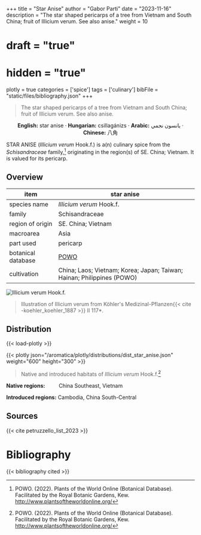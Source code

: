 +++
title = "Star Anise"
author = "Gabor Parti"
date = "2023-11-16"
description = "The star shaped pericarps of a tree from Vietnam and South China; fruit of Illicium verum. See also anise."
weight = 10
# draft = "true"
# hidden = "true"
plotly = true
categories = ['spice']
tags = ['culinary']
bibFile = "static/files/bibliography.json"
+++

>The star shaped pericarps of a tree from Vietnam and South China; fruit of Illicium verum. See also anise.

<center>

**English:** star anise · **Hungarian:** csillagánizs · **Arabic:** <span class="arabic-text" dir="rtl">يانسون نجمي</span> · **Chinese:** <span class="traditional-chinese-text">八角</span> 

</center>

STAR ANISE (*Illicium verum* Hook.f.) is a(n) culinary spice from the *Schisandraceae* family,[^powo] originating in the region(s) of SE. China; Vietnam. It is valued for its pericarp.

[^powo]: POWO. (2022). Plants of the World Online (Botanical Database). Facilitated by the Royal Botanic Gardens, Kew. http://www.plantsoftheworldonline.org/

## Overview

|       item       |                              star anise                              |
|------------------|----------------------------------------------------------------------|
|   species name   |                       *Illicium verum* Hook.f.                       |
|      family      |                            Schisandraceae                            |
| region of origin |                          SE. China; Vietnam                          |
|     macroarea    |                                 Asia                                 |
|     part used    |                               pericarp                               |
|botanical database|          [POWO](https://powo.science.kew.org/taxon/554553-1)         |
|    cultivation   |China; Laos; Vietnam; Korea; Japan; Taiwan; Hainan; Philippines (POWO)|

![*Illicium verum* Hook.f.](/images/illustrations/star_anise.png?width=40rem "Illustration of Illicium verum from Köhler's Medizinal-Pflanzen")

>Illustration of Illicium verum from Köhler's Medizinal-Pflanzen{{< cite -koehler_koehler_1887 >}} II 117*.

## Distribution

{{< load-plotly >}}

{{< plotly json="/aromatica/plotly/distributions/dist_star_anise.json" weight="600" height="300" >}}

>Native and introduced habitats of *Illicium verum* Hook.f.[^powo]

<p style="text-align:left;">

**Native regions:** &ensp; &ensp; &ensp; China Southeast, Vietnam

**Introduced regions:** Cambodia, China South-Central

</p>

## Sources

{{< cite petruzzello_list_2023 >}}

# Bibliography

{{< bibliography cited >}}

